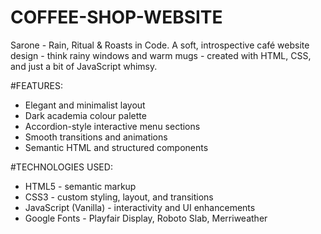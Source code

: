 # COFFEE-SHOP-WEBSITE
Sarone - Rain, Ritual & Roasts in Code.
A soft, introspective café website design - think rainy windows and warm mugs - created with HTML, CSS, and just a bit of JavaScript whimsy.

#FEATURES:
-  Elegant and minimalist layout
-  Dark academia colour palette
-  Accordion-style interactive menu sections
-  Smooth transitions and animations
-  Semantic HTML and structured components

#TECHNOLOGIES USED:

- HTML5 - semantic markup
- CSS3 - custom styling, layout, and transitions
- JavaScript (Vanilla) - interactivity and UI enhancements
- Google Fonts - Playfair Display, Roboto Slab, Merriweather

